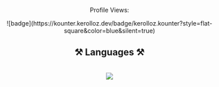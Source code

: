 
<p align="center">Profile Views:</p>
<div align="center">
<a>  ![badge](https://kounter.kerolloz.dev/badge/kerolloz.kounter?style=flat-square&color=blue&silent=true) </a>
  
</div>


<h2 align="center">⚒️ Languages ⚒️</h2>
<br/>
<div align="center">
    <img src="https://skillicons.dev/icons?i=html,css,python,go,vscode,github,discord" />
</div>
